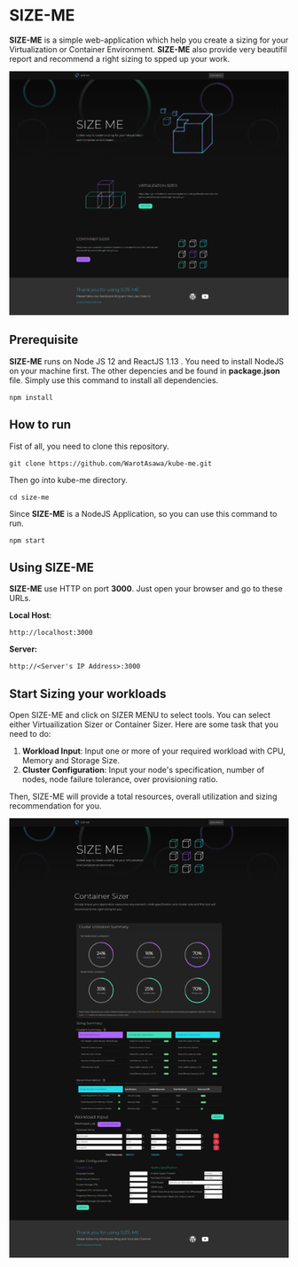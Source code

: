 # SIZE-ME

**SIZE-ME** is a simple web-application which help you create a sizing for your Virtualization or Container Environment. **SIZE-ME** also provide very beautifil report and recommend a right sizing to spped up your work.

![Home Page](public/assets/img/home-sc.png?raw=true)

## Prerequisite

**SIZE-ME** runs on Node JS 12 and ReactJS 1.13 . You need to install NodeJS on your machine first. The other depencies and be found in **package.json** file. Simply use this command to install all dependencies.

    npm install

## How to run

Fist of all, you need to clone this repository.

    git clone https://github.com/WarotAsawa/kube-me.git

Then go into kube-me directory.

    cd size-me

Since **SIZE-ME** is a NodeJS Application, so you can use this command to run.

    npm start

## Using SIZE-ME

**SIZE-ME** use HTTP on port **3000**. Just open your browser and go to these URLs.

**Local Host**:

    http://localhost:3000

**Server:**

    http://<Server's IP Address>:3000



## Start Sizing your workloads

Open SIZE-ME and click on SIZER MENU to select tools. You can select either Virtuailization Sizer or Container Sizer. Here are some task that you need to do:

 1. **Workload Input**: Input one or more of your required workload with CPU, Memory and Storage Size.
 2. **Cluster Configuration**: Input your node's specification, number of nodes, node failure tolerance, over provisioning ratio.

Then, SIZE-ME will provide a total resources, overall utilization and sizing recommendation for you.

![App Page](public/assets/img/app-sc.png?raw=true)
